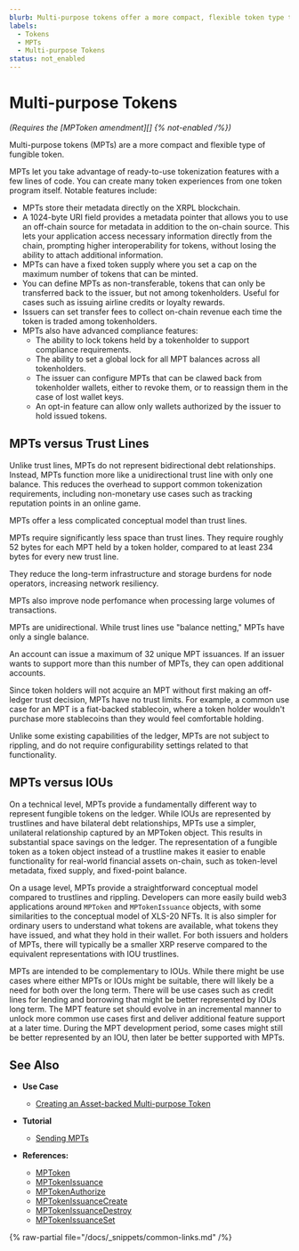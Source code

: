 ```yaml
---
blurb: Multi-purpose tokens offer a more compact, flexible token type than trust lines.
labels:
  - Tokens
  - MPTs
  - Multi-purpose Tokens
status: not_enabled
---
```

# Multi-purpose Tokens

_(Requires the [MPToken amendment][] {% not-enabled /%})_

Multi-purpose tokens (MPTs) are a more compact and flexible type of fungible token.

MPTs let you take advantage of ready-to-use tokenization features with a few lines of code. You can create many token experiences from one token program itself. Notable features include:

- MPTs store their metadata directly on the XRPL blockchain.
- A 1024-byte URI field provides a metadata pointer that allows you to use an off-chain source for metadata in addition to the on-chain source. This lets your application access necessary information directly from the chain, prompting higher interoperability for tokens, without losing the ability to attach additional information. 
- MPTs can have a fixed token supply where you set a cap on the maximum number of tokens that can be minted. 
- You can define MPTs as non-transferable, tokens that can only be transferred back to the issuer, but not among tokenholders. Useful for cases such as issuing airline credits or loyalty rewards.
- Issuers can set transfer fees to collect on-chain revenue each time the token is traded among tokenholders. 
- MPTs also have advanced compliance features: 
    - The ability to lock tokens held by a tokenholder to support compliance requirements.
    - The ability to set a global lock for all MPT balances across all tokenholders.
    - The issuer can configure MPTs that can be clawed back from tokenholder wallets, either to revoke them, or to reassign them in the case of lost wallet keys. 
    - An opt-in feature can allow only wallets authorized by the issuer to hold issued tokens.

## MPTs versus Trust Lines

Unlike trust lines, MPTs do not represent bidirectional debt relationships. Instead, MPTs function more like a unidirectional trust line with only one balance. This reduces the overhead to support common tokenization requirements, including non-monetary use cases such as tracking reputation points in an online game.

MPTs offer a less complicated conceptual model than trust lines. 

MPTs require significantly less space than trust lines. They require roughly 52 bytes for each MPT held by a token holder, compared to at least 234 bytes for every new trust line.

They reduce the long-term infrastructure and storage burdens for node operators, increasing network resiliency.

MPTs also improve node perfomance when processing large volumes of transactions.

MPTs are unidirectional. While trust lines use "balance netting," MPTs have only a single balance.

An account can issue a maximum of 32 unique MPT issuances. If an issuer wants to support more than this number of MPTs, they can open additional accounts.

Since token holders will not acquire an MPT without first making an off-ledger trust decision, MPTs have no trust limits. For example, a common use case for an MPT is a fiat-backed stablecoin, where a token holder wouldn't purchase more stablecoins than they would feel comfortable holding.

Unlike some existing capabilities of the ledger, MPTs are not subject to rippling, and  do not require configurability settings related to that functionality.

## MPTs versus IOUs

On a technical level, MPTs provide a fundamentally different way to represent fungible tokens on the ledger.  While IOUs are represented by trustlines and have bilateral debt relationships, MPTs use a simpler, unilateral relationship captured by an MPToken object. This results in substantial space savings on the ledger. The representation of a fungible token as a token object instead of a trustline makes it easier to enable functionality for real-world financial assets on-chain, such as token-level metadata, fixed supply, and fixed-point balance.

On a usage level, MPTs provide a straightforward conceptual model compared to trustlines and rippling. Developers can more easily build web3 applications around `MPToken` and `MPTokenIssuance` objects, with some similarities to the conceptual model of XLS-20 NFTs.  It is also simpler for ordinary users to understand what tokens are available, what tokens they have issued, and what they hold in their wallet.  For both issuers and holders of MPTs, there will typically be a smaller XRP reserve compared to the equivalent representations with IOU trustlines.

MPTs are intended to be complementary to IOUs.  While there might be use cases where either MPTs or IOUs might be suitable, there will likely be a need for both over the long term.  There will be use cases such as credit lines for lending and borrowing that might be better represented by IOUs long term.  The MPT feature set should evolve in an incremental manner to unlock more common use cases first and deliver additional feature support at a later time. During the MPT development period, some cases might still be better represented by an IOU, then later be better supported with MPTs.

## See Also
 
- **Use Case**

    - [Creating an Asset-backed Multi-purpose Token](../../../use-cases/tokenization/creating-an-asset-backed-multi-purpose-token.md)

- **Tutorial**

    - [Sending MPTs](../../../tutorials/javascript/send-payments/sending-mpts.md)

- **References:**
    - [MPToken](../../../references/protocol/ledger-data/ledger-entry-types/mptoken.md)
    - [MPTokenIssuance](../../../references/protocol/ledger-data/ledger-entry-types/mptokenissuance.md)
    - [MPTokenAuthorize](../../../references/protocol/transactions/types/mptokenauthorize.md)
    - [MPTokenIssuanceCreate](../../../references/protocol/transactions/types/mptokenissuancecreate.md)
    - [MPTokenIssuanceDestroy](../../../references/protocol/transactions/types/mptokenissuancedestroy.md)
    - [MPTokenIssuanceSet](../../../references/protocol/transactions/types/mptokenissuanceset.md)

{% raw-partial file="/docs/_snippets/common-links.md" /%}
